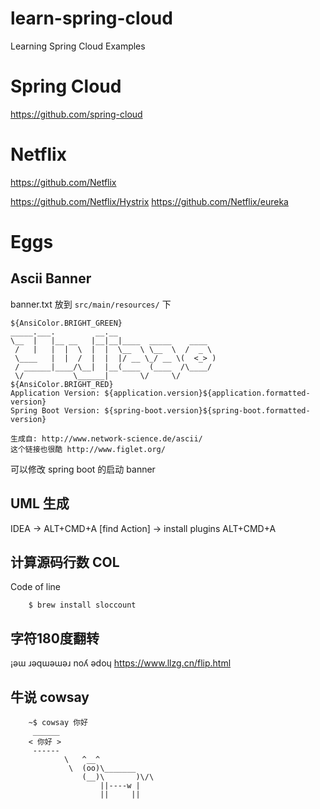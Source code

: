 # learn-spring-cloud
Learning Spring Cloud Examples


# Spring Cloud

https://github.com/spring-cloud


# Netflix
https://github.com/Netflix

https://github.com/Netflix/Hystrix
https://github.com/Netflix/eureka

# Eggs

## Ascii Banner

banner.txt  放到 `src/main/resources/` 下
```
${AnsiColor.BRIGHT_GREEN}
_____.___.         __.__                      
\__  |   |__ __   |__|__|____  _____    ____  
 /   |   |  |  \  |  |  \__  \ \__  \  /  _ \ 
 \____   |  |  /  |  |  |/ __ \_/ __ \(  <_> )
 / ______|____/\__|  |__(____  (____  /\____/ 
 \/           \______|       \/     \/        
${AnsiColor.BRIGHT_RED}
Application Version: ${application.version}${application.formatted-version}
Spring Boot Version: ${spring-boot.version}${spring-boot.formatted-version}

生成自: http://www.network-science.de/ascii/
这个链接也很酷 http://www.figlet.org/
```
可以修改 spring boot 的启动 banner

## UML 生成
IDEA -> ALT+CMD+A [find Action] -> install plugins
ALT+CMD+A 

## 计算源码行数 COL
Code of line
```
    $ brew install sloccount 
```
## 字符180度翻转
¡ǝɯ ɹǝqɯǝɯǝɹ noʎ ǝdoɥ
https://www.llzg.cn/flip.html

## 牛说 cowsay

```
    ~$ cowsay 你好
     ______
    < 你好 >
     ------
            \   ^__^
             \  (oo)\_______
                (__)\       )\/\
                    ||----w |
                    ||     ||
```
